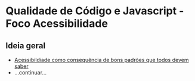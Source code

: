 # Qualidade de Código e Javascript - Foco Acessibilidade

## Ideia geral
- [Acessibildiade como consequência de bons padrões que todos devem saber](etc/code-qa-vs-a11y.md)
- ...continuar...